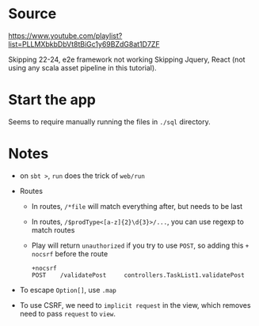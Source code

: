 # Source

https://www.youtube.com/playlist?list=PLLMXbkbDbVt8tBiGc1y69BZdG8at1D7ZF

Skipping 22-24, e2e framework not working
Skipping Jquery, React (not using any scala asset pipeline in this tutorial).

# Start the app
Seems to require manually running the files in `./sql` directory.

# Notes

- on `sbt >`, `run` does the trick of `web/run`

- Routes

  - In routes, `/*file` will match everything after, but needs to be last

  - In routes, `/$prodType<[a-z]{2}\d{3}>/...`, you can use regexp to match routes

  - Play will return `unauthorized` if you try to use `POST`, so adding this `+ nocsrf` before the route

    ```
    +nocsrf
    POST    /validatePost     controllers.TaskList1.validatePost
    ```




- To escape `Option[]`, use `.map`



- To use CSRF, we need to `implicit request` in the view, which removes need to pass `request` to `view`.


